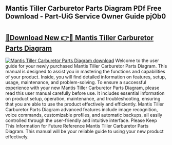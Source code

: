 ## Mantis Tiller Carburetor Parts Diagram PDf Free Download - Part-UiG Service Owner Guide pjOb0

# <h2><a href="http://dfljqp.blite.top/?on=Mantis+Tiller+Carburetor+Parts+Diagram">🔗Download New 👉🔴 Mantis Tiller Carburetor Parts Diagram</a></h2>

[![Mantis Tiller Carburetor Parts Diagram download](https://i.imgur.com/lujVjoI.png)](http://dfljqp.blite.top/?on=Mantis+Tiller+Carburetor+Parts+Diagram)
Welcome to the user guide for your newly purchased Mantis Tiller Carburetor Parts Diagram. This manual is designed to assist you in mastering the functions and capabilities of your product. Inside, you will find detailed information on features, setup, usage, maintenance, and problem-solving. To ensure a successful experience with your new Mantis Tiller Carburetor Parts Diagram, please read this user manual carefully before use. It includes essential information on product setup, operation, maintenance, and troubleshooting, ensuring that you are able to use the product effectively and efficiently. Mantis Tiller Carburetor Parts Diagram advanced features include image recognition, voice commands, customizable profiles, and automatic backups, all easily controlled through the user-friendly and intuitive interface. Please Keep This Information for Future Reference Mantis Tiller Carburetor Parts Diagram. This manual will be your reliable guide to using your new product effectively.
